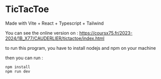 # TicTacToe
Made with Vite + React + Typescript + Tailwind

You can see the online version on : https://coursx75.fr/2023-2024/1B_X77/CAUDERLIER/tictactoe/index.html

to run this program, you have to install nodejs and npm on your machine

then you can run : 
```batch
npm install
npm run dev
```
